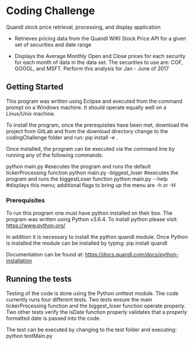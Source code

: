 # Coding Challenge

Quandl stock price retrieval, processing, and display application

- Retrieves pricing data from the Quandl WIKI Stock Price API for a given set of securities and date range

- Displays the Average Monthly Open and Close prices for each security for each month of data in the data set. 
The securities to use are: COF, GOOGL, and MSFT.  Perform this analysis for Jan - June of 2017

## Getting Started
This program was written using Eclipse and executed from the command prompt on a Windows machine. It should operate equally well on a Linux/Unix machine.

To install the program, once the prerequisites have been met, download the project from GitLab and from the download directory change to the codingChallenge folder and run:
    pip install -e .

Once installed, the program can be executed via the command line by running any of the following commands:

python main.py                     #executes the program and runs the default tickerProcessing function
python main.py -biggest_loser      #executes the program and runs the biggestLoser function
python main.py --help              #displays this menu; additional flags to bring up the menu are -h or -H


### Prerequisites

To run this program one must have python installed on their box. The program was written using Python v3.6.4. To install python please visit:
    https://www.python.org/

In addition it is necessary to install the python quandl module. Once Python is installed the module can be installed by typing:
    pip install quandl

Documentation can be found at:
    https://docs.quandl.com/docs/python-installation

## Running the tests

Testing of the code is done using the Python unittest module. The code currently runs four different tests. Two tests ensure the main tickerProcessing function and the biggest_loser function operate properly. Two other tests verify the isDate function properly validates that a properly formatted date is passed into the code.

The test can be executed by changing to the test folder and executing:
    python testMain.py
